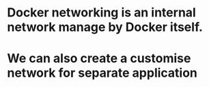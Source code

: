 # Docker networking is an internal network manage by Docker itself. #
# We can also create a customise network for separate application #

